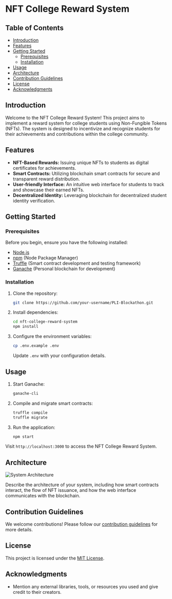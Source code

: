 # NFT College Reward System

## Table of Contents
- [Introduction](#introduction)
- [Features](#features)
- [Getting Started](#getting-started)
  - [Prerequisites](#prerequisites)
  - [Installation](#installation)
- [Usage](#usage)
- [Architecture](#architecture)
- [Contribution Guidelines](#contribution-guidelines)
- [License](#license)
- [Acknowledgments](#acknowledgments)

## Introduction

Welcome to the NFT College Reward System! This project aims to implement a reward system for college students using Non-Fungible Tokens (NFTs). The system is designed to incentivize and recognize students for their achievements and contributions within the college community.

## Features

- **NFT-Based Rewards:** Issuing unique NFTs to students as digital certificates for achievements.
- **Smart Contracts:** Utilizing blockchain smart contracts for secure and transparent reward distribution.
- **User-friendly Interface:** An intuitive web interface for students to track and showcase their earned NFTs.
- **Decentralized Identity:** Leveraging blockchain for decentralized student identity verification.

## Getting Started

### Prerequisites

Before you begin, ensure you have the following installed:

- [Node.js](https://nodejs.org/)
- [npm](https://www.npmjs.com/) (Node Package Manager)
- [Truffle](https://www.trufflesuite.com/) (Smart contract development and testing framework)
- [Ganache](https://www.trufflesuite.com/ganache) (Personal blockchain for development)

### Installation

1. Clone the repository:

    ```bash
    git clone https://github.com/your-username/PLI-Blockathon.git
    ```

2. Install dependencies:

    ```bash
    cd nft-college-reward-system
    npm install
    ```

3. Configure the environment variables:

    ```bash
    cp .env.example .env
    ```

    Update `.env` with your configuration details.

## Usage

1. Start Ganache:

    ```bash
    ganache-cli
    ```

2. Compile and migrate smart contracts:

    ```bash
    truffle compile
    truffle migrate
    ```

3. Run the application:

    ```bash
    npm start
    ```

Visit `http://localhost:3000` to access the NFT College Reward System.

## Architecture

![System Architecture](docs/architecture.png)

Describe the architecture of your system, including how smart contracts interact, the flow of NFT issuance, and how the web interface communicates with the blockchain.

## Contribution Guidelines

We welcome contributions! Please follow our [contribution guidelines](CONTRIBUTING.md) for more details.

## License

This project is licensed under the [MIT License](LICENSE).

## Acknowledgments

- Mention any external libraries, tools, or resources you used and give credit to their creators.
